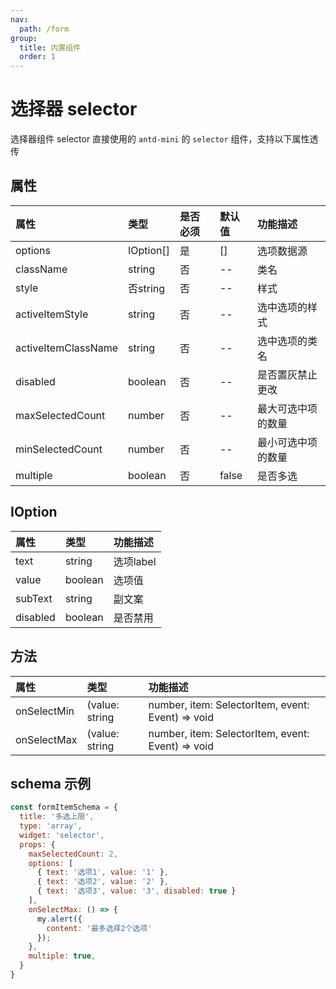 ```yaml
---
nav:
  path: /form
group:
  title: 内置组件
  order: 1
---
```


# 选择器 selector

选择器组件 selector 直接使用的 `antd-mini` 的 `selector` 组件，支持以下属性透传


## 属性

| 属性                    |    类型          | 是否必须      | 默认值          |  功能描述               |
| :--------              | :--------        | :---        | :----          |  :---                  |
| options                |  IOption[]       |  是         |  []            |  选项数据源              |
| className              |  string          |  否         |  --            |  类名                   |
| style                  |  否string        |  否         |  --            |  样式                   |
| activeItemStyle        | string           |  否         |  --            |  选中选项的样式           |
| activeItemClassName    | string           |  否         |  --            |  选中选项的类名           |
| disabled               | boolean          |  否         |  --            |  是否置灰禁止更改         |
| maxSelectedCount       | number           |  否         |  --            |  最大可选中项的数量        |
| minSelectedCount       | number           |  否         |  --            |  最小可选中项的数量        |
| multiple               | boolean          |  否         | false          |  是否多选                |

## IOption 

| 属性                 |    类型          |  功能描述              |
| :--------           | :--------       |  :---                  |
| text                | string          |  选项label              |
| value               | boolean         |  选项值                 |
| subText             | string          |  副文案                 |
| disabled            | boolean         |  是否禁用               |

## 方法

| 属性          | 类型                                                                 |   功能描述               |
| :--------    | :--------                                                            |  :---                  |
| onSelectMin  | (value: string | number, item: SelectorItem, event: Event) => void   |  触发最大限制         |
| onSelectMax  | (value: string | number, item: SelectorItem, event: Event) => void   |  触发最小限制          |


## schema 示例

```js
const formItemSchema = {
  title: '多选上限',
  type: 'array',
  widget: 'selector',
  props: {
    maxSelectedCount: 2,
    options: [
      { text: '选项1', value: '1' },
      { text: '选项2', value: '2' },
      { text: '选项3', value: '3', disabled: true }
    ],
    onSelectMax: () => {
      my.alert({
        content: '最多选择2个选项'
      });
    },
    multiple: true,
  }
}
```

